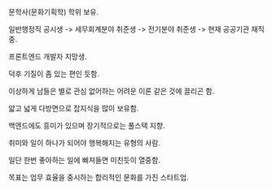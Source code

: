 문학사(문화기획학) 학위 보유.

일반행정직 공시생 -> 세무회계분야 취준생 -> 전기분야 취준생 -> 현재 공공기관 재직중.

프론트엔드 개발자 지망생.

덕후 기질이 좀 있는 편인 듯함.

이상하게 남들은 별로 관심 없어하는 어려운 이론 같은 것에 끌리곤 함. 

얇고 넓게 다방면으로 잡지식을 많이 보유함.

백엔드에도 흥미가 있으며 장기적으로는 풀스택 지향. 

취미와 일이 하나가 되어야 행복해지는 유형의 사람. 

일단 한번 좋아하는 일에 빠져들면 미친듯이 열중함. 

목표는 업무 효율을 중시하는 합리적인 문화를 가진 스타트업.
